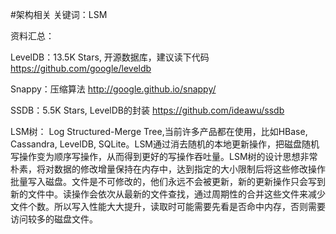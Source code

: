 #架构相关 关键词：LSM

资料汇总：

LevelDB：13.5K Stars, 开源数据库，建议读下代码  https://github.com/google/leveldb

Snappy：压缩算法 http://google.github.io/snappy/

SSDB：5.5K Stars, LevelDB的封装   https://github.com/ideawu/ssdb

LSM树： Log Structured-Merge Tree,当前许多产品都在使用，比如HBase, Cassandra, LevelDB, SQLite。LSM通过消去随机的本地更新操作，把磁盘随机写操作变为顺序写操作，从而得到更好的写操作吞吐量。LSM树的设计思想非常朴素，将对数据的修改增量保持在内存中，达到指定的大小限制后将这些修改操作批量写入磁盘。文件是不可修改的，他们永远不会被更新，新的更新操作只会写到新的文件中。读操作会依次从最新的文件查找，通过周期性的合并这些文件来减少文件个数。所以写入性能大大提升，读取时可能需要先看是否命中内存，否则需要访问较多的磁盘文件。

